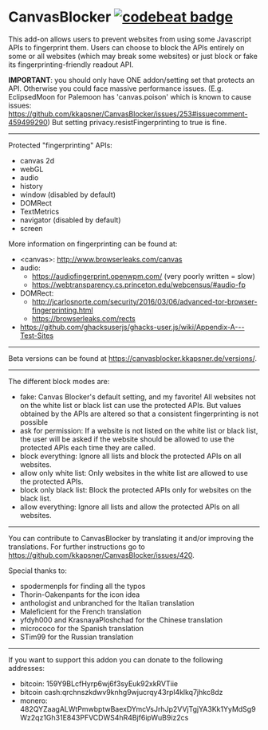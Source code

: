 CanvasBlocker [![codebeat badge](https://codebeat.co/badges/0edd6c9f-250a-4f1e-9c64-0958741522af)](https://codebeat.co/projects/github-com-kkapsner-canvasblocker-master)
=====

This add-on allows users to prevent websites from using some Javascript APIs to fingerprint them. Users can choose to block the APIs entirely on some or all websites (which may break some websites) or just block or fake its fingerprinting-friendly readout API.

**IMPORTANT**: you should only have ONE addon/setting set that protects an API. Otherwise you could face massive performance issues. (E.g. EclipsedMoon for Palemoon has 'canvas.poison' which is known to cause issues: https://github.com/kkapsner/CanvasBlocker/issues/253#issuecomment-459499290)
But setting privacy.resistFingerprinting to true is fine.

-----

Protected "fingerprinting" APIs:
 * canvas 2d
 * webGL
 * audio
 * history
 * window (disabled by default)
 * DOMRect
 * TextMetrics
 * navigator (disabled by default)
 * screen

More information on fingerprinting can be found at:
 * &lt;canvas&gt;: http://www.browserleaks.com/canvas
 * audio:
   * https://audiofingerprint.openwpm.com/ (very poorly written = slow)
   * https://webtransparency.cs.princeton.edu/webcensus/#audio-fp
 * DOMRect:
   * http://jcarlosnorte.com/security/2016/03/06/advanced-tor-browser-fingerprinting.html
   * https://browserleaks.com/rects
 * https://github.com/ghacksuserjs/ghacks-user.js/wiki/Appendix-A---Test-Sites

-----

Beta versions can be found at https://canvasblocker.kkapsner.de/versions/.

-----

The different block modes are:
 * fake: Canvas Blocker's default setting, and my favorite! All websites not on the white list or black list can use the protected APIs. But values obtained by the APIs are altered so that a consistent fingerprinting is not possible
 * ask for permission: If a website is not listed on the white list or black list, the user will be asked if the website should be allowed to use the protected APIs each time they are called.
 * block everything: Ignore all lists and block the protected APIs on all websites.
 * allow only white list: Only websites in the white list are allowed to use the protected APIs.
 * block only black list: Block the protected APIs only for websites on the black list.
 * allow everything: Ignore all lists and allow the protected APIs on all websites.

-----

You can contribute to CanvasBlocker by translating it and/or improving the translations. For further instructions go to https://github.com/kkapsner/CanvasBlocker/issues/420.

Special thanks to:
 * spodermenpls for finding all the typos
 * Thorin-Oakenpants for the icon idea
 * anthologist and unbranched for the Italian translation
 * Maleficient for the French translation
 * yfdyh000 and KrasnayaPloshchad for the Chinese translation
 * micrococo for the Spanish translation
 * STim99 for the Russian translation

-----

If you want to support this addon you can donate to the following addresses:
 * bitcoin: 159Y9BLcfHyrp6wj6f3syEuk92xkRVTiie
 * bitcoin cash:qrchnszkdwv9knhg9wjucrqy43rpl4klkq7jhkc8dz
 * monero: 482QYZaagALWtPmwbptwBaexDYmcVsJrhJp2VVjTgjYA3Kk1YyMdSg9Wz2qz1Gh31E843PFVCDWS4hR4Bjf6ipWuB9iz2cs